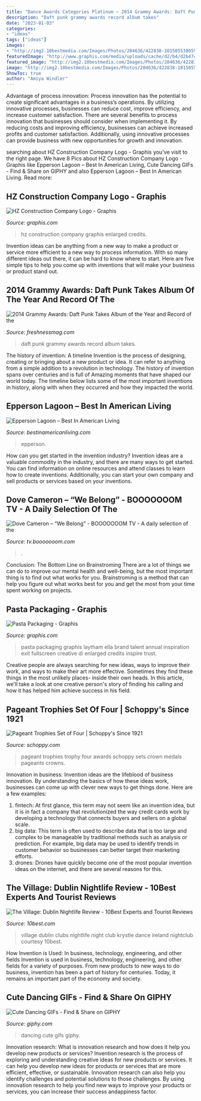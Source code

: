 ```yaml
---
title: "Dance Awards Categories Platinum ~ 2014 Grammy Awards: Daft Punk Takes Album Of The Year And Record Of The"
description: "Daft punk grammy awards record album takes"
date: "2023-01-03"
categories:
- "ideas"
tags: ["ideas"]
images:
- "http://img2.10bestmedia.com/Images/Photos/204636/422838-10150553005946168-1264613697-n_54_990x660_201406020151.jpg"
featuredImage: "http://www.graphis.com/media/uploads/cache/d2/b4/d2b47c108bab877fb96e6e13c6379988.jpg"
featured_image: "http://img2.10bestmedia.com/Images/Photos/204636/422838-10150553005946168-1264613697-n_54_990x660_201406020151.jpg"
image: "http://img2.10bestmedia.com/Images/Photos/204636/422838-10150553005946168-1264613697-n_54_990x660_201406020151.jpg"
ShowToc: true
author: "Amiya Windler"
---
```



Advantage of process innovation:
Process innovation has the potential to create significant advantages in a business’s operations. By utilizing innovative processes, businesses can reduce cost, improve efficiency, and increase customer satisfaction.
There are several benefits to process innovation that businesses should consider when implementing it. By reducing costs and improving efficiency, businesses can achieve increased profits and customer satisfaction. Additionally, using innovative processes can provide business with new opportunities for growth and innovation.

	

		
searching about HZ Construction Company Logo - Graphis you've visit to the right page. We have 8 Pics about HZ Construction Company Logo - Graphis like Epperson Lagoon – Best In American Living, Cute Dancing GIFs - Find &amp; Share on GIPHY and also Epperson Lagoon – Best In American Living. Read more:
		
    
## HZ Construction Company Logo - Graphis

<img loading=lazy src="http://www.graphis.com/media/uploads/cache/d2/b4/d2b47c108bab877fb96e6e13c6379988.jpg" onerror="this.onerror=null;this.src='https://tse1.mm.bing.net/th?id=OIP.USm2o7LK9WYFYIwZZ9qAPAHaHa&amp;pid=15.1';" alt="HZ Construction Company Logo - Graphis">

_Source: graphis.com_

>hz construction company graphis enlarged credits. 

	

Invention ideas can be anything from a new way to make a product or service more efficient to a new way to process information. With so many different ideas out there, it can be hard to know where to start. Here are five simple tips to help you come up with inventions that will make your business or product stand out.

    
## 2014 Grammy Awards: Daft Punk Takes Album Of The Year And Record Of The

<img loading=lazy src="https://www.freshnessmag.com/.image/t_share/MTM2NjQ5MzA0Njc1Nzg4Mzgz/2014-grammy-awards-daft-punk-takes-album-of-the-year-and-record-of-the-year.jpg" onerror="this.onerror=null;this.src='https://tse2.mm.bing.net/th?id=OIP.FG6aYRiinNA_3pXHHY_1JgHaF2&amp;pid=15.1';" alt="2014 Grammy Awards: Daft Punk Takes Album of the Year and Record of the">

_Source: freshnessmag.com_

>daft punk grammy awards record album takes. 

	

The history of invention: A timeline
Invention is the process of designing, creating or bringing about a new product or idea. It can refer to anything from a simple addition to a revolution in technology. The history of invention spans over centuries and is full of Amazing moments that have shaped our world today. 
The timeline below lists some of the most important inventions in history, along with when they occurred and how they impacted the world.

    
## Epperson Lagoon – Best In American Living

<img loading=lazy src="https://47e3pc3ub02ldpyif1e2ob12-wpengine.netdna-ssl.com/wp-content/uploads/awards/2019/2019-3899/epperson-181216-0073-2000x1124.jpg" onerror="this.onerror=null;this.src='https://tse2.mm.bing.net/th?id=OIP.w7g3GlShVvb9KJ9QTj-jiQHaEK&amp;pid=15.1';" alt="Epperson Lagoon – Best In American Living">

_Source: bestinamericanliving.com_

>epperson. 

	

How can you get started in the invention industry?
Invention ideas are a valuable commodity in the industry, and there are many ways to get started. You can find information on online resources and attend classes to learn how to create inventions. Additionally, you can start your own company and sell products or services based on your inventions.

    
## Dove Cameron – “We Belong” - BOOOOOOOM TV - A Daily Selection Of The

<img loading=lazy src="https://tv.booooooom.com/wp-content/uploads/2020/12/cameron-600x500.jpg" onerror="this.onerror=null;this.src='https://tse3.mm.bing.net/th?id=OIP.YwEHt6jDBGM_J7M1kSxJlgHaGL&amp;pid=15.1';" alt="Dove Cameron – “We Belong” - BOOOOOOOM TV - A daily selection of the">

_Source: tv.booooooom.com_

>. 

	

Conclusion: The Bottom Line on Brainstroming
There are a lot of things we can do to improve our mental health and well-being, but the most important thing is to find out what works for you. Brainstroming is a method that can help you figure out what works best for you and get the most from your time spent working on projects.

    
## Pasta Packaging - Graphis

<img loading=lazy src="https://www.graphis.com/media/uploads/cache/91/6e/916e2ed178d1a0199776f190bcde37c3.jpg" onerror="this.onerror=null;this.src='https://tse3.mm.bing.net/th?id=OIP.u4Ck_q4gukeineQKfGxUPQHaG5&amp;pid=15.1';" alt="Pasta Packaging - Graphis">

_Source: graphis.com_

>pasta packaging graphis laytham ella brand talent annual inspiration exit fullscreen creative di enlarged credits inspire trust. 

	

Creative people are always searching for new ideas, ways to improve their work, and ways to make their art more effective. Sometimes they find these things in the most unlikely places- inside their own heads. In this article, we'll take a look at one creative person's story of finding his calling and how it has helped him achieve success in his field.

    
## Pageant Trophies Set Of Four | Schoppy&#039;s Since 1921

<img loading=lazy src="https://cdn.shopify.com/s/files/1/0173/9894/products/Pageant_Trophies_S2E_Blue_61526a79-6217-43f3-86c6-63ec914c5e1f_grande.JPG?v=1487980905" onerror="this.onerror=null;this.src='https://tse1.mm.bing.net/th?id=OIP.UJziXapHlXvhuQS1hq7_eAAAAA&amp;pid=15.1';" alt="Pageant Trophies Set of Four | Schoppy&#039;s Since 1921">

_Source: schoppy.com_

>pageant trophies trophy four awards schoppy sets crown medals pageants crowns. 

	

Innovation in business:
Invention ideas are the lifeblood of business innovation. By understanding the basics of how these ideas work, businesses can come up with clever new ways to get things done. Here are a few examples: 
1. fintech: At first glance, this term may not seem like an invention idea, but it is in fact a company that revolutionized the way credit cards work by developing a technology that connects buyers and sellers on a global scale.
2. big data: This term is often used to describe data that is too large and complex to be manageable by traditional methods such as analysis or prediction. For example, big data may be used to identify trends in customer behavior so businesses can better target their marketing efforts. 
3. drones: Drones have quickly become one of the most popular invention ideas on the internet, and there are several reasons for this.

    
## The Village: Dublin Nightlife Review - 10Best Experts And Tourist Reviews

<img loading=lazy src="http://img2.10bestmedia.com/Images/Photos/204636/422838-10150553005946168-1264613697-n_54_990x660_201406020151.jpg" onerror="this.onerror=null;this.src='https://tse4.mm.bing.net/th?id=OIP.2mcaHdq_FfbG2zP3NHPzEwHaE8&amp;pid=15.1';" alt="The Village: Dublin Nightlife Review - 10Best Experts and Tourist Reviews">

_Source: 10best.com_

>village dublin clubs nightlife night club krystle dance ireland nightclub courtesy 10best. 

	

How Invention is Used: In business, technology, engineering, and other fields
Invention is used in business, technology, engineering, and other fields for a variety of purposes. From new products to new ways to do business, invention has been a part of history for centuries. Today, it remains an important part of the economy and society.

    
## Cute Dancing GIFs - Find &amp; Share On GIPHY

<img loading=lazy src="https://media.giphy.com/media/l0Exk8EUzSLsrErEQ/giphy.gif" onerror="this.onerror=null;this.src='https://tse2.mm.bing.net/th?id=OIP.47Y3RNMWRJHHmYejShmMcAAAAA&amp;pid=15.1';" alt="Cute Dancing GIFs - Find &amp; Share on GIPHY">

_Source: giphy.com_

>dancing cute gifs giphy. 

	

Innovation research: What is innovation research and how does it help you develop new products or services?
Invention research is the process of exploring and understanding creative ideas for new products or services. It can help you develop new ideas for products or services that are more efficient, effective, or sustainable. Innovation research can also help you identify challenges and potential solutions to those challenges. By using innovation research to help you find new ways to improve your products or services, you can increase their success andappiness factor.


